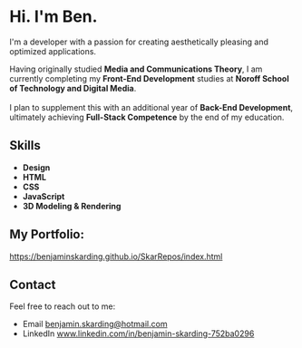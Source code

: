 # Hi. I'm Ben.

I'm a developer with a passion for creating aesthetically pleasing and optimized applications.

Having originally studied **Media and Communications Theory**, I am currently completing my **Front-End Development** studies at **Noroff School of Technology and Digital Media**.<br><br> I plan to supplement this with an additional year of **Back-End Development**, ultimately achieving **Full-Stack Competence** by the end of my education.

## Skills
- **Design**
- **HTML**
- **CSS**
- **JavaScript**
- **3D Modeling & Rendering**

## My Portfolio:
https://benjaminskarding.github.io/SkarRepos/index.html


## Contact
Feel free to reach out to me:
- Email benjamin.skarding@hotmail.com
- LinkedIn www.linkedin.com/in/benjamin-skarding-752ba0296
